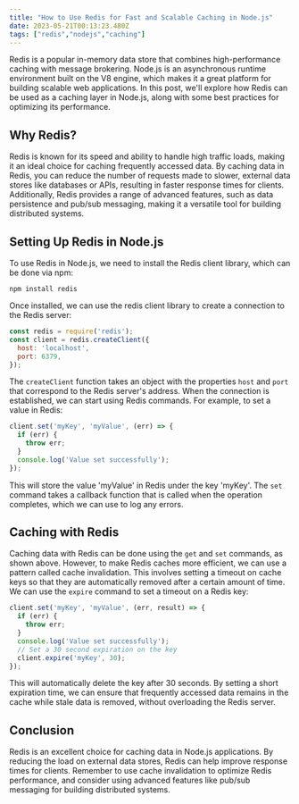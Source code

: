 ```yaml
---
title: "How to Use Redis for Fast and Scalable Caching in Node.js"
date: 2023-05-21T00:13:23.480Z
tags: ["redis","nodejs","caching"]
---
```


Redis is a popular in-memory data store that combines high-performance caching with message brokering. Node.js is an asynchronous runtime environment built on the V8 engine, which makes it a great platform for building scalable web applications. In this post, we'll explore how Redis can be used as a caching layer in Node.js, along with some best practices for optimizing its performance.

## Why Redis?

Redis is known for its speed and ability to handle high traffic loads, making it an ideal choice for caching frequently accessed data. By caching data in Redis, you can reduce the number of requests made to slower, external data stores like databases or APIs, resulting in faster response times for clients. Additionally, Redis provides a range of advanced features, such as data persistence and pub/sub messaging, making it a versatile tool for building distributed systems.

## Setting Up Redis in Node.js

To use Redis in Node.js, we need to install the Redis client library, which can be done via npm:

```
npm install redis
```

Once installed, we can use the redis client library to create a connection to the Redis server:

```javascript
const redis = require('redis');
const client = redis.createClient({
  host: 'localhost',
  port: 6379,
});
```

The `createClient` function takes an object with the properties `host` and `port` that correspond to the Redis server's address. When the connection is established, we can start using Redis commands. For example, to set a value in Redis:

```javascript
client.set('myKey', 'myValue', (err) => {
  if (err) {
    throw err;
  }
  console.log('Value set successfully');
});
```

This will store the value 'myValue' in Redis under the key 'myKey'. The `set` command takes a callback function that is called when the operation completes, which we can use to log any errors.

## Caching with Redis

Caching data with Redis can be done using the `get` and `set` commands, as shown above. However, to make Redis caches more efficient, we can use a pattern called cache invalidation. This involves setting a timeout on cache keys so that they are automatically removed after a certain amount of time. We can use the `expire` command to set a timeout on a Redis key:

```javascript
client.set('myKey', 'myValue', (err, result) => {
  if (err) {
    throw err;
  }
  console.log('Value set successfully');
  // Set a 30 second expiration on the key
  client.expire('myKey', 30);
});
```

This will automatically delete the key after 30 seconds. By setting a short expiration time, we can ensure that frequently accessed data remains in the cache while stale data is removed, without overloading the Redis server.

## Conclusion

Redis is an excellent choice for caching data in Node.js applications. By reducing the load on external data stores, Redis can help improve response times for clients. Remember to use cache invalidation to optimize Redis performance, and consider using advanced features like pub/sub messaging for building distributed systems.
